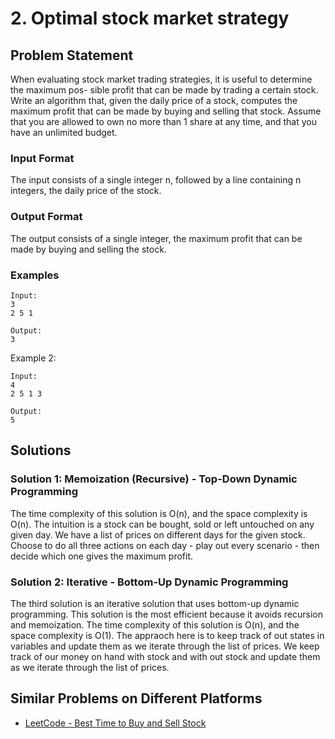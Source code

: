 # 2. Optimal stock market strategy

## Problem Statement

When evaluating stock market trading strategies, it is useful to determine the maximum pos-
sible profit that can be made by trading a certain stock. Write an algorithm that, given the
daily price of a stock, computes the maximum profit that can be made by buying and selling
that stock. Assume that you are allowed to own no more than 1 share at any time, and that
you have an unlimited budget.

### Input Format

The input consists of a single integer n, followed by a line containing n integers, the daily
price of the stock.

### Output Format

The output consists of a single integer, the maximum profit that can be made by buying and
selling the stock.

### Examples

```
Input:
3
2 5 1

Output:
3
```

Example 2:

```
Input:
4
2 5 1 3

Output:
5
```

## Solutions

### Solution 1: Memoization (Recursive) - Top-Down Dynamic Programming

The time complexity of this solution is O(n), and the space complexity is O(n). The intuition is a stock can be bought, sold or left untouched on any given day. We have a list of prices on different days for the given stock. Choose to do all three actions on each day - play out every scenario - then decide which one gives the maximum profit.

### Solution 2: Iterative - Bottom-Up Dynamic Programming

The third solution is an iterative solution that uses bottom-up dynamic programming. This
solution is the most efficient because it avoids recursion and memoization. The time
complexity of this solution is O(n), and the space complexity is O(1). The appraoch here is to keep track of out states in variables and update them as we iterate through the list of prices. We keep track of our money on hand with stock and with out stock and update them as we iterate through the list of prices.

## Similar Problems on Different Platforms

- [LeetCode - Best Time to Buy and Sell Stock](https://leetcode.com/problems/best-time-to-buy-and-sell-stock/)
